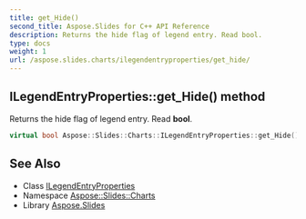 ```yaml
---
title: get_Hide()
second_title: Aspose.Slides for C++ API Reference
description: Returns the hide flag of legend entry. Read bool.
type: docs
weight: 1
url: /aspose.slides.charts/ilegendentryproperties/get_hide/
---
```

## ILegendEntryProperties::get_Hide() method


Returns the hide flag of legend entry. Read **bool**.

```cpp
virtual bool Aspose::Slides::Charts::ILegendEntryProperties::get_Hide()=0
```

## See Also

* Class [ILegendEntryProperties](../)
* Namespace [Aspose::Slides::Charts](../../)
* Library [Aspose.Slides](../../../)
